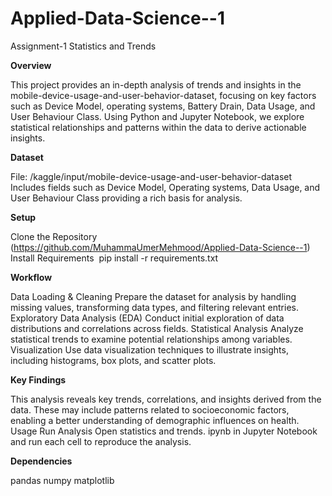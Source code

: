 # Applied-Data-Science--1
Assignment-1 Statistics and Trends

**Overview**

This project provides an in-depth analysis of trends and insights in the mobile-device-usage-and-user-behavior-dataset, focusing on key factors such as Device Model, operating systems, Battery Drain, Data Usage, and User Behaviour Class. Using Python and Jupyter Notebook, we explore statistical relationships and patterns within the data to derive actionable insights.

**Dataset**

File: /kaggle/input/mobile-device-usage-and-user-behavior-dataset Includes fields such as Device Model, Operating systems, Data Usage, and User Behaviour Class providing a rich basis for analysis.

**Setup**

Clone the Repository (https://github.com/MuhammaUmerMehmood/Applied-Data-Science--1) Install Requirements  pip install -r requirements.txt  

**Workflow**

Data Loading & Cleaning Prepare the dataset for analysis by handling missing values, transforming data types, and filtering relevant entries. Exploratory Data Analysis (EDA) Conduct initial exploration of data distributions and correlations across fields. Statistical Analysis Analyze statistical trends to examine potential relationships among variables. Visualization Use data visualization techniques to illustrate insights, including histograms, box plots, and scatter plots.

**Key Findings**

This analysis reveals key trends, correlations, and insights derived from the data. These may include patterns related to socioeconomic factors, enabling a better understanding of demographic influences on health. Usage Run Analysis Open statistics and trends. ipynb in Jupyter Notebook and run each cell to reproduce the analysis.

**Dependencies**

pandas numpy matplotlib

